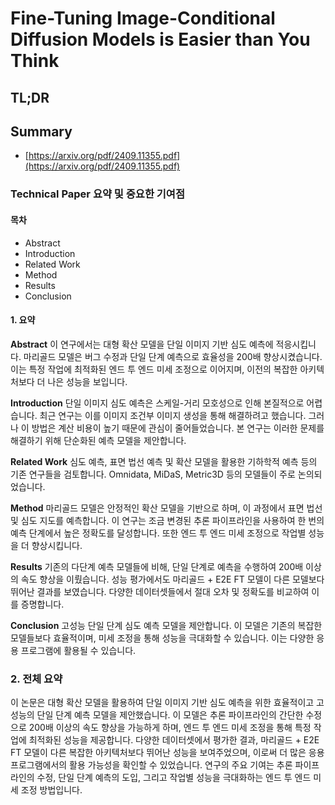 # Fine-Tuning Image-Conditional Diffusion Models is Easier than You Think
## TL;DR
## Summary
- [https://arxiv.org/pdf/2409.11355.pdf](https://arxiv.org/pdf/2409.11355.pdf)

### Technical Paper 요약 및 중요한 기여점

#### 목차
- Abstract
- Introduction
- Related Work
- Method
- Results
- Conclusion

#### 1. 요약

**Abstract**
이 연구에서는 대형 확산 모델을 단일 이미지 기반 심도 예측에 적응시킵니다. 마리골드 모델은 버그 수정과 단일 단계 예측으로 효율성을 200배 향상시켰습니다. 이는 특정 작업에 최적화된 엔드 투 엔드 미세 조정으로 이어지며, 이전의 복잡한 아키텍처보다 더 나은 성능을 보입니다.

**Introduction**
단일 이미지 심도 예측은 스케일-거리 모호성으로 인해 본질적으로 어렵습니다. 최근 연구는 이를 이미지 조건부 이미지 생성을 통해 해결하려고 했습니다. 그러나 이 방법은 계산 비용이 높기 때문에 관심이 줄어들었습니다. 본 연구는 이러한 문제를 해결하기 위해 단순화된 예측 모델을 제안합니다.

**Related Work**
심도 예측, 표면 법선 예측 및 확산 모델을 활용한 기하학적 예측 등의 기존 연구들을 검토합니다. Omnidata, MiDaS, Metric3D 등의 모델들이 주로 논의되었습니다.

**Method**
마리골드 모델은 안정적인 확산 모델을 기반으로 하며, 이 과정에서 표면 법선 및 심도 지도를 예측합니다. 이 연구는 조금 변경된 추론 파이프라인을 사용하여 한 번의 예측 단계에서 높은 정확도를 달성합니다. 또한 엔드 투 엔드 미세 조정으로 작업별 성능을 더 향상시킵니다.

**Results**
기존의 다단계 예측 모델들에 비해, 단일 단계로 예측을 수행하여 200배 이상의 속도 향상을 이뤘습니다. 성능 평가에서도 마리골드 + E2E FT 모델이 다른 모델보다 뛰어난 결과를 보였습니다. 다양한 데이터셋들에서 절대 오차 및 정확도를 비교하여 이를 증명합니다.

**Conclusion**
고성능 단일 단계 심도 예측 모델을 제안합니다. 이 모델은 기존의 복잡한 모델들보다 효율적이며, 미세 조정을 통해 성능을 극대화할 수 있습니다. 이는 다양한 응용 프로그램에 활용될 수 있습니다.

### 2. 전체 요약

이 논문은 대형 확산 모델을 활용하여 단일 이미지 기반 심도 예측을 위한 효율적이고 고성능의 단일 단계 예측 모델을 제안했습니다. 이 모델은 추론 파이프라인의 간단한 수정으로 200배 이상의 속도 향상을 가능하게 하며, 엔드 투 엔드 미세 조정을 통해 특정 작업에 최적화된 성능을 제공합니다. 다양한 데이터셋에서 평가한 결과, 마리골드 + E2E FT 모델이 다른 복잡한 아키텍처보다 뛰어난 성능을 보여주었으며, 이로써 더 많은 응용 프로그램에서의 활용 가능성을 확인할 수 있었습니다. 연구의 주요 기여는 추론 파이프라인의 수정, 단일 단계 예측의 도입, 그리고 작업별 성능을 극대화하는 엔드 투 엔드 미세 조정 방법입니다.